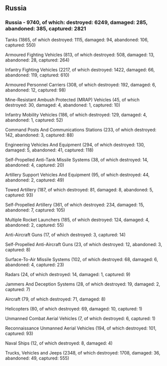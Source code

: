 
 
 ## Russia
 
 ### Russia - 9740, of which: destroyed: 6249, damaged: 285, abandoned: 385, captured: 2821

 

 

 Tanks (1865, of which destroyed: 1115, damaged: 94, abandoned: 106, captured: 550)

 Armoured Fighting Vehicles (813, of which destroyed: 508, damaged: 13, abandoned: 28, captured: 264)

 Infantry Fighting Vehicles (2217, of which destroyed: 1422, damaged: 66, abandoned: 119, captured: 610)

 Armoured Personnel Carriers (308, of which destroyed: 192, damaged: 6, abandoned: 12, captured: 98)

 Mine-Resistant Ambush Protected (MRAP) Vehicles (45, of which destroyed: 30, damaged: 4, abandoned: 1, captured: 10)

 Infantry Mobility Vehicles (186, of which destroyed: 129, damaged: 4, abandoned: 1, captured: 52)

 Command Posts And Communications Stations (233, of which destroyed: 142, abandoned: 3, captured: 88)

 Engineering Vehicles And Equipment (294, of which destroyed: 130, damaged: 5, abandoned: 41, captured: 118)

 Self-Propelled Anti-Tank Missile Systems (38, of which destroyed: 14, abandoned: 4, captured: 20)

 Artillery Support Vehicles And Equipment (95, of which destroyed: 44, abandoned: 2, captured: 49)

 Towed Artillery (187, of which destroyed: 81, damaged: 8, abandoned: 5, captured: 93)

 Self-Propelled Artillery (361, of which destroyed: 234, damaged: 15, abandoned: 7, captured: 105)

 Multiple Rocket Launchers (185, of which destroyed: 124, damaged: 4, abandoned: 2, captured: 55)

 Anti-Aircraft Guns (17, of which destroyed: 3, captured: 14)

 Self-Propelled Anti-Aircraft Guns (23, of which destroyed: 12, abandoned: 3, captured: 8)

 Surface-To-Air Missile Systems (102, of which destroyed: 68, damaged: 6, abandoned: 4, captured: 23)

 Radars (24, of which destroyed: 14, damaged: 1, captured: 9)

 Jammers And Deception Systems (28, of which destroyed: 19, damaged: 2, captured: 7)

 Aircraft (79, of which destroyed: 71, damaged: 8)

 Helicopters (80, of which destroyed: 69, damaged: 10, captured: 1)

 Unmanned Combat Aerial Vehicles (7, of which destroyed: 6, captured: 1)

 Reconnaissance Unmanned Aerial Vehicles (194, of which destroyed: 101, captured: 93)

 Naval Ships (12, of which destroyed: 8, damaged: 4)

 Trucks, Vehicles and Jeeps (2348, of which destroyed: 1708, damaged: 36, abandoned: 49, captured: 555)

